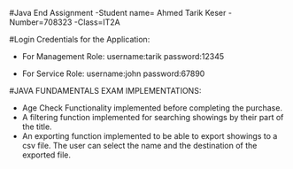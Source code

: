 #Java End Assignment
-Student name= Ahmed Tarik Keser
-Number=708323
-Class=IT2A


#Login Credentials for the Application:

- For Management Role:
  username:tarik
  password:12345

- For Service Role:
  username:john
  password:67890

  
#JAVA FUNDAMENTALS EXAM IMPLEMENTATIONS:
-  Age Check Functionality implemented before completing the purchase.
-  A filtering function implemented for searching showings by their part of the title.
-  An exporting function implemented to be able to export showings to a csv file.
   The user can select the name and the destination of the exported file.
